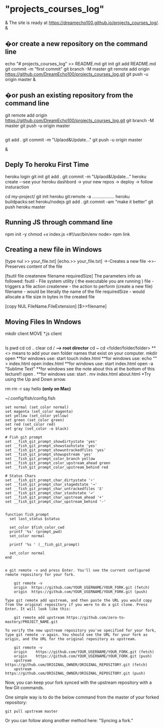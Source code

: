 # "projects_courses_log"

&amp;
The site is ready at <https://dreamecho100.github.io/projects_courses_log/>.
&amp;

## �or create a new repository on the command line

echo "# projects_courses_log" >> README.md
git init
git add README.md
git commit -m "first commit"
git branch -M master
git remote add origin <https://github.com/DreamEcho100/projects_courses_log.git>
git push -u origin master
&amp;

## �or push an existing repository from the command line

git remote add origin <https://github.com/DreamEcho100/projects_courses_log.git>
git branch -M master
git push -u origin master

##

git add .
git commit -m "Uplaod&Update..."
git push -u origin master

&amp;

## Deply To heroku First Time

heroku login
git init
git add .
git commit -m "Uplaod&Update..."
heroku create
--see your heroku dashbord -> your new repos -> deploy -> follow insturaction

cd my-project/
git init
heroku git:remote -a ..................
heroku buildpacks:set heroku/nodejs
git add .
git commit -am "make it better"
git push heroku master

## Running JS through command line

npm init -y
chmod +x index.js
<#!/usr/bin/env node>
npm link

## Creating a new file in Windows

[type nul >> your_file.txt]
[echo.>> your_file.txt]
->-Creates a new file
->>-Preserves content of the file

[fsutil file createnew filename  requiredSize]
The parameters info as followed:
fsutil - File system utility ( the executable you are running )
file - triggers a file action
createnew - the action to perform (create a new file)
filename - would be literally the name of the file
requiredSize - would allocate a file size in bytes in the created file

[copy NUL FileName.FileExtension]
[$>>filename]

## Moving Files In Wndows

mkdir client
MOVE *.js client

##

ls
pwd
cd 
cd ..
clear
cd / **—> root director**
cd ~
cd <folder/folder/folder> ** <> means to add your own folder names that exist on your computer.
mkdir <folder>
open <folder> **for windows use: start <folder>
touch index.html  **for windows use: echo "" > index.html
open index.html **for windows use: start index.html
open -a “Sublime Text”  **for windows see the note about this at the bottom of this lecture!!
open . **for windows use: start .
mv index.html about.html
*Try using the Up and Down arrow.
  
rm <file>
rm -r <folder>
say hello **(only on Mac)**

~/.config/fish/config.fish 

    set normal (set_color normal)
    set magenta (set_color magenta)
    set yellow (set_color yellow)
    set green (set_color green)
    set red (set_color red)
    set gray (set_color -o black)
     
    # Fish git prompt
    set __fish_git_prompt_showdirtystate 'yes'
    set __fish_git_prompt_showstashstate 'yes'
    set __fish_git_prompt_showuntrackedfiles 'yes'
    set __fish_git_prompt_showupstream 'yes'
    set __fish_git_prompt_color_branch yellow
    set __fish_git_prompt_color_upstream_ahead green
    set __fish_git_prompt_color_upstream_behind red
     
    # Status Chars
    set __fish_git_prompt_char_dirtystate '⚡'
    set __fish_git_prompt_char_stagedstate '→'
    set __fish_git_prompt_char_untrackedfiles '☡'
    set __fish_git_prompt_char_stashstate '↩'
    set __fish_git_prompt_char_upstream_ahead '+'
    set __fish_git_prompt_char_upstream_behind '-'
     
     
    function fish_prompt
      set last_status $status
     
      set_color $fish_color_cwd
      printf '%s' (prompt_pwd)
      set_color normal
     
      printf '%s ' (__fish_git_prompt)
     
      set_color normal
    end


    e git remote -v and press Enter. You'll see the current configured remote repository for your fork.

        git remote -v
        origin  https://github.com/YOUR_USERNAME/YOUR_FORK.git (fetch)
        origin  https://github.com/YOUR_USERNAME/YOUR_FORK.git (push)

    Type git remote add upstream, and then paste the URL you would copy from the original repository if you were to do a git clone. Press Enter. It will look like this:

        git remote add upstream https://github.com/zero-to-mastery/PROJECT_NAME.git

    To verify the new upstream repository you've specified for your fork, type git remote -v again. You should see the URL for your fork as origin, and the URL for the original repository as upstream.

        git remote -v
        origin    https://github.com/YOUR_USERNAME/YOUR_FORK.git (fetch)
        origin    https://github.com/YOUR_USERNAME/YOUR_FORK.git (push)
        upstream  https://github.com/ORIGINAL_OWNER/ORIGINAL_REPOSITORY.git (fetch)
        upstream  https://github.com/ORIGINAL_OWNER/ORIGINAL_REPOSITORY.git (push)

Now, you can keep your fork synced with the upstream repository with a few Git commands.

One simple way is to do the below command from the master of your forked repository: 

    git pull upstream master

Or you can follow along another method here: "Syncing a fork."